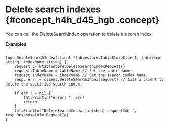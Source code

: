 # Delete search indexes {#concept_h4h_d45_hgb .concept}

You can call the DeleteSearchIndex operation to delete a search index.

**Examples**

```

func DeleteSearchIndex(client *tablestore.TableStoreClient, tableName string, indexName string) {
	request := &tablestore.DeleteSearchIndexRequest{}
	request.TableName = tableName // Set the table name.
	request.IndexName = indexName // Set the search index name. 
	resp, err := client.DeleteSearchIndex(request) // Call a client to delete the specified search index.

	if err ! = nil {
		fmt.Println("error: ", err)
		return
	}
	fmt.Println("DeleteSearchIndex finished, requestId: ", resp.ResponseInfo.RequestId)
}
```

